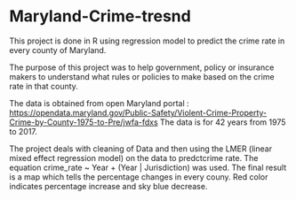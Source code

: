# Maryland-Crime-tresnd
This project is done in R using regression model to predict the crime rate in every county of Maryland.

The purpose of this project was to help government, policy or insurance makers to understand what rules or policies to make based on the crime rate 
in that county.

The data is obtained from open Maryland portal : https://opendata.maryland.gov/Public-Safety/Violent-Crime-Property-Crime-by-County-1975-to-Pre/jwfa-fdxs
The data is for 42 years from 1975 to 2017.

The project deals with cleaning of Data and then using the LMER (linear mixed effect regression model) on the data to predctcrime rate.
The equation crime_rate ~ Year + (Year | Jurisdiction) was used. The final result is a map which tells the percentage changes in every couny.
Red color indicates percentage increase and sky blue decrease.


